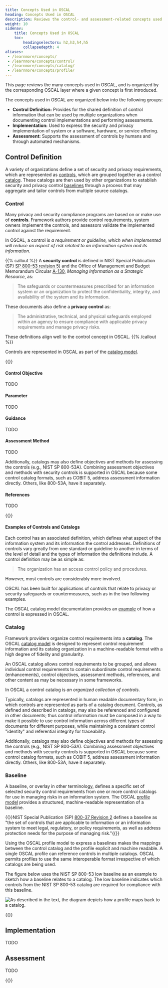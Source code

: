 ```yaml
---
title: Concepts Used in OSCAL
heading: Concepts Used in OSCAL
description: Reviews the control- and assessment-related concepts used within OSCAL.
weight: 10
sidenav:
    title: Concepts Used in OSCAL
    toc:
        headingselectors: h2,h3,h4,h5
        collapsedepth: 4
aliases:
 - /learnmore/concepts/
 - /learnmore/concepts/control/
 - /learnmore/concepts/catalog/
 - /learnmore/concepts/profile/
---
```


This page reviews the many concepts used in OSCAL, and is organized by the corresponding OSCAL layer where a given concept is first introduced.

The concepts used in OSCAL are organized below into the following groups:

- **Control Definition:** Provides for the shared definition of control information that can be used by multiple organizations when documenting control implementations and performing assessments.
- **Implementation:** Used to express the security and privacy implementation of system or a software, hardware, or service offering.
- **Assessment:** Supports the assessment of controls by humans and through automated mechanisms.

## Control Definition

A variety of organizations define a set of security and privacy requirements, which are represented as [controls](#control), which are grouped together as a control [catalog](#catalog). These catalogs are then used by other organizations to establish security and privacy control [baselines](#baseline) through a process that may aggregate and tailor controls from multiple source catalogs.

### Control

Many privacy and security compliance programs are based on or make use of **controls**. Framework authors provide control requirements, system owners implement the controls, and assessors validate the implemented control against the requirement.

In OSCAL, a control is *a requirement or guideline, which when implemented will reduce an aspect of risk related to an information system and its information.*

{{% callout %}}
A **security control** is defined in NIST Special Publication (SP) [SP 800-53 revision 5)](https://doi.org/10.6028/NIST.SP.800-53r5) and the Office of Management and Budget Memorandum Circular [A-130](https://www.whitehouse.gov/sites/whitehouse.gov/files/omb/circulars/A130/a130revised.pdf), *Managing Information as a Strategic Resource*, as:

> The safeguards or countermeasures prescribed for an information system or an organization to protect the confidentiality, integrity, and availability of the system and its information.

These documents also define a **privacy control** as:

> The administrative, technical, and physical safeguards employed within an agency to ensure compliance with applicable privacy requirements and manage privacy risks.

These definitions align well to the control concept in OSCAL.
{{% /callout %}}

Controls are represented in OSCAL as part of the [catalog model](../schema/catalog-layer/catalog/).

{{<todo>}}

#### Control Objective

TODO

#### Parameter

TODO

#### Guidance

TODO

#### Assessment Method

TODO

Additionally, catalogs may also define objectives and methods for assessing the controls (e.g., NIST SP 800-53A). Combining assessment objectives and methods with security controls is supported in OSCAL because some control catalog formats, such as COBIT 5, address assessment information directly. Others, like 800-53A, have it separately.

#### References

TODO

{{</todo>}}

#### Examples of Controls and Catalogs

Each control has an associated definition, which defines what aspect of the information system and its information the control addresses. Definitions of controls vary greatly from one standard or guideline to another in terms of the level of detail and the types of information the definitions include. A control definition may be as simple as:

> The organization has an access control policy and procedures.

However, most controls are considerably more involved.

OSCAL has been built for applications of controls that relate to privacy or security safeguards or countermeasures, such as in the two following examples.

The OSCAL catalog model documentation provides an [example](/documentation/schema/catalog-layer/catalog/#content-examples) of how a control is expressed in OSCAL.

### Catalog

Framework providers organize control requirements into a **catalog**.
The OSCAL [catalog model](../schema/catalog-layer/catalog/) is designed to represent control requirement information and its catalog organization in a machine-readable format with a high degree of fidelity and granularity.

An OSCAL catalog allows control requirements to be grouped, and allows individual control requirements to contain subordinate control requirements (enhancements), control objectives, assessment methods, references, and other content as may be necessary in some frameworks.

In OSCAL a control catalog is *an organized collection of controls*.

Typically, catalogs are represented in human readable documentary form, in which controls are represented as parts of a catalog document. Controls, as defined and described in catalogs, may also be referenced and configured in other documents; thus control information must be composed in a way to make it possible to use control information across different types of documents for different purposes, while maintaining a consistent control "identity" and referential integrity for traceability.

Additionally, catalogs may also define objectives and methods for assessing the controls (e.g., NIST SP 800-53A). Combining assessment objectives and methods with security controls is supported in OSCAL because some control catalog formats, such as COBIT 5, address assessment information directly. Others, like 800-53A, have it separately.

### Baseline

A baseline, or overlay in other terminology, defines a specific set of selected security control requirements from one or more control catalogs for use in managing risks in an information system. The OSCAL [profile model](../schema/profile-layer/profile/) provides a structured, machine-readable representation of a baseline.

{{<callout>}}NIST Special Publication (SP) [800-37 Revision 2](https://csrc.nist.gov/publications/detail/sp/800-37/rev-2/final) defines a baseline as "the set of controls that are applicable to information or an information system to meet legal, regulatory, or policy requirements, as well as address protection needs for the purpose of managing risk."{{</callout>}}

Using the OSCAL profile model to express a baselines makes the mappings between the control catalog and the profile explicit and machine readable. A single OSCAL profile can reference controls in multiple catalogs. OSCAL permits profiles to use the same interoperable format irrespective of which catalogs are being used.

The figure below uses the NIST SP 800-53 low baseline as an example to sketch how a baseline relates to a catalog. The low baseline indicates which controls from the NIST SP 800-53 catalog are required for compliance with this baseline.

![As described in the text, the diagram depicts how a profile maps back to a catalog.](profile-catalog-mapping-trivial-example.png)

{{<todo>}}

## Implementation

TODO

## Assessment

TODO

{{</todo>}}
